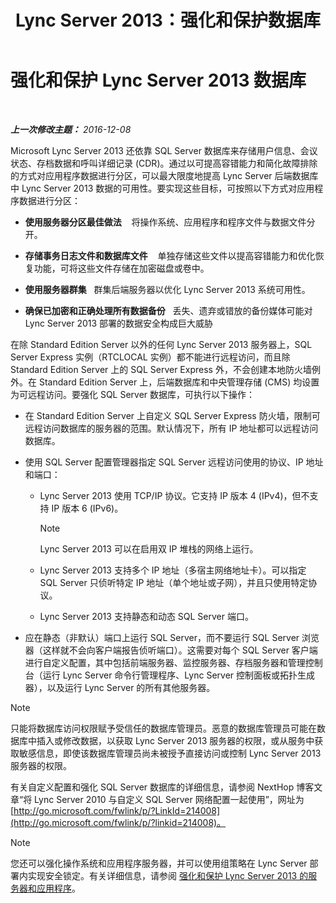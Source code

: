 ﻿---
title: Lync Server 2013：强化和保护数据库
TOCTitle: 强化和保护 Lync Server 2013 数据库
ms:assetid: 6953e721-3511-4235-b848-51bab093dc89
ms:mtpsurl: https://technet.microsoft.com/zh-cn/library/Dn518330(v=OCS.15)
ms:contentKeyID: 60505966
ms.date: 12/10/2016
mtps_version: v=OCS.15
ms.translationtype: HT
---

# 强化和保护 Lync Server 2013 数据库

 

_**上一次修改主题：** 2016-12-08_

Microsoft Lync Server 2013 还依靠 SQL Server 数据库来存储用户信息、会议状态、存档数据和呼叫详细记录 (CDR)。通过以可提高容错能力和简化故障排除的方式对应用程序数据进行分区，可以最大限度地提高 Lync Server 后端数据库中 Lync Server 2013 数据的可用性。要实现这些目标，可按照以下方式对应用程序数据进行分区：

  - **使用服务器分区最佳做法**    将操作系统、应用程序和程序文件与数据文件分开。

  - **存储事务日志文件和数据库文件**    单独存储这些文件以提高容错能力和优化恢复功能，可将这些文件存储在加密磁盘或卷中。

  - **使用服务器群集**   群集后端服务器以优化 Lync Server 2013 系统可用性。

  - **确保已加密和正确处理所有数据备份**   丢失、遗弃或错放的备份媒体可能对 Lync Server 2013 部署的数据安全构成巨大威胁

在除 Standard Edition Server 以外的任何 Lync Server 2013 服务器上，SQL Server Express 实例（RTCLOCAL 实例）都不能进行远程访问，而且除 Standard Edition Server 上的 SQL Server Express 外，不会创建本地防火墙例外。在 Standard Edition Server 上，后端数据库和中央管理存储 (CMS) 均设置为可远程访问。要强化 SQL Server 数据库，可执行以下操作：

  - 在 Standard Edition Server 上自定义 SQL Server Express 防火墙，限制可远程访问数据库的服务器的范围。默认情况下，所有 IP 地址都可以远程访问数据库。

  - 使用 SQL Server 配置管理器指定 SQL Server 远程访问使用的协议、IP 地址和端口：
    
      - Lync Server 2013 使用 TCP/IP 协议。它支持 IP 版本 4 (IPv4)，但不支持 IP 版本 6 (IPv6)。
        
        > [!NOTE]  
		> Lync Server 2013 可以在启用双 IP 堆栈的网络上运行。
        
    
      - Lync Server 2013 支持多个 IP 地址（多宿主网络地址卡）。可以指定 SQL Server 只侦听特定 IP 地址（单个地址或子网），并且只使用特定协议。
    
      - Lync Server 2013 支持静态和动态 SQL Server 端口。

  - 应在静态（非默认）端口上运行 SQL Server，而不要运行 SQL Server 浏览器（这样就不会向客户端报告侦听端口）。这需要对每个 SQL Server 客户端进行自定义配置，其中包括前端服务器、监控服务器、存档服务器和管理控制台（运行 Lync Server 命令行管理程序、Lync Server 控制面板或拓扑生成器），以及运行 Lync Server 的所有其他服务器。

> [!NOTE]  
> 只能将数据库访问权限赋予受信任的数据库管理员。恶意的数据库管理员可能在数据库中插入或修改数据，以获取 Lync Server 2013 服务器的权限，或从服务中获取敏感信息，即使该数据库管理员尚未被授予直接访问或控制 Lync Server 2013 服务器的权限。



有关自定义配置和强化 SQL Server 数据库的详细信息，请参阅 NextHop 博客文章“将 Lync Server 2010 与自定义 SQL Server 网络配置一起使用”，网址为 [http://go.microsoft.com/fwlink/p/?LinkId=214008](http://go.microsoft.com/fwlink/p/?linkid=214008)。

> [!NOTE]  
> 您还可以强化操作系统和应用程序服务器，并可以使用组策略在 Lync Server 部署内实现安全锁定。有关详细信息，请参阅 <a href="lync-server-2013-hardening-and-protecting-servers-and-applications.md">强化和保护 Lync Server 2013 的服务器和应用程序</a>。



